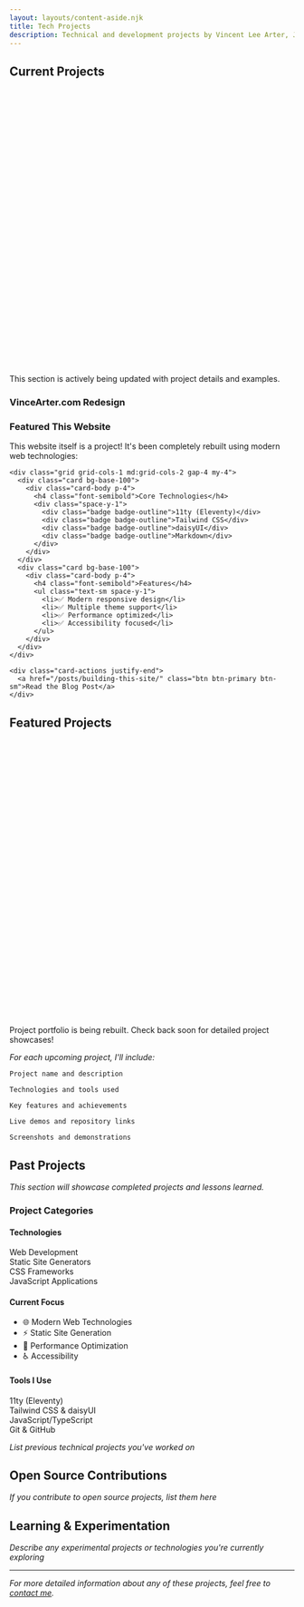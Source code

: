 ```yaml
---
layout: layouts/content-aside.njk
title: Tech Projects
description: Technical and development projects by Vincent Lee Arter, Jr.
---
```


## Current Projects

<div class="alert alert-info mb-6">
  <svg xmlns="http://www.w3.org/2000/svg" fill="none" viewBox="0 0 24 24" class="stroke-current shrink-0 w-6 h-6"><path stroke-linecap="round" stroke-linejoin="round" stroke-width="2" d="M13 16h-1v-4h-1m1-4h.01M21 12a9 9 0 11-18 0 9 9 0 0118 0z"></path></svg>
  <span>This section is actively being updated with project details and examples.</span>
</div>

### VinceArter.com Redesign

<div class="card bg-base-200 shadow-lg mb-6">
  <div class="card-body">
    <h3 class="card-title">
      <span class="badge badge-primary">Featured</span>
      This Website
    </h3>
    <p>This website itself is a project! It's been completely rebuilt using modern web technologies:</p>
    
    <div class="grid grid-cols-1 md:grid-cols-2 gap-4 my-4">
      <div class="card bg-base-100">
        <div class="card-body p-4">
          <h4 class="font-semibold">Core Technologies</h4>
          <div class="space-y-1">
            <div class="badge badge-outline">11ty (Eleventy)</div>
            <div class="badge badge-outline">Tailwind CSS</div>
            <div class="badge badge-outline">daisyUI</div>
            <div class="badge badge-outline">Markdown</div>
          </div>
        </div>
      </div>
      <div class="card bg-base-100">
        <div class="card-body p-4">
          <h4 class="font-semibold">Features</h4>
          <ul class="text-sm space-y-1">
            <li>✅ Modern responsive design</li>
            <li>✅ Multiple theme support</li>
            <li>✅ Performance optimized</li>
            <li>✅ Accessibility focused</li>
          </ul>
        </div>
      </div>
    </div>
    
    <div class="card-actions justify-end">
      <a href="/posts/building-this-site/" class="btn btn-primary btn-sm">Read the Blog Post</a>
    </div>
  </div>
</div>

## Featured Projects

<div class="alert alert-warning mb-6">
  <svg xmlns="http://www.w3.org/2000/svg" class="stroke-current shrink-0 h-6 w-6" fill="none" viewBox="0 0 24 24"><path stroke-linecap="round" stroke-linejoin="round" stroke-width="2" d="M12 9v2m0 4h.01m-6.938 4h13.856c1.54 0 2.502-1.667 1.732-2.5L13.732 4c-.77-.833-1.728-.833-2.498 0L3.732 16c-.77.833.192 2.5 1.732 2.5z" /></svg>
  <span>Project portfolio is being rebuilt. Check back soon for detailed project showcases!</span>
</div>

_For each upcoming project, I'll include:_

<div class="mockup-code">
  <pre data-prefix="📋"><code>Project name and description</code></pre>
  <pre data-prefix="🛠️"><code>Technologies and tools used</code></pre>
  <pre data-prefix="⭐"><code>Key features and achievements</code></pre>
  <pre data-prefix="🔗"><code>Live demos and repository links</code></pre>
  <pre data-prefix="📸"><code>Screenshots and demonstrations</code></pre>
</div>

## Past Projects

_This section will showcase completed projects and lessons learned._

<!-- ASIDE -->

### Project Categories

<div class="space-y-4">
  <div>
    <h4 class="font-semibold mb-2">Technologies</h4>
    <div class="space-y-1">
      <div class="badge badge-primary badge-sm">Web Development</div>
      <div class="badge badge-primary badge-sm">Static Site Generators</div>
      <div class="badge badge-primary badge-sm">CSS Frameworks</div>
      <div class="badge badge-primary badge-sm">JavaScript Applications</div>
    </div>
  </div>

  <div class="divider"></div>

  <div>
    <h4 class="font-semibold mb-2">Current Focus</h4>
    <ul class="text-sm space-y-1">
      <li>🌐 Modern Web Technologies</li>
      <li>⚡ Static Site Generation</li>
      <li>🚀 Performance Optimization</li>
      <li>♿ Accessibility</li>
    </ul>
  </div>

  <div class="divider"></div>

  <div>
    <h4 class="font-semibold mb-2">Tools I Use</h4>
    <div class="space-y-1 text-sm">
      <div class="flex items-center gap-2">
        <span class="w-2 h-2 bg-primary rounded-full"></span>
        11ty (Eleventy)
      </div>
      <div class="flex items-center gap-2">
        <span class="w-2 h-2 bg-secondary rounded-full"></span>
        Tailwind CSS & daisyUI
      </div>
      <div class="flex items-center gap-2">
        <span class="w-2 h-2 bg-accent rounded-full"></span>
        JavaScript/TypeScript
      </div>
      <div class="flex items-center gap-2">
        <span class="w-2 h-2 bg-info rounded-full"></span>
        Git & GitHub
      </div>
    </div>
  </div>
</div>

_List previous technical projects you've worked on_

## Open Source Contributions

_If you contribute to open source projects, list them here_

## Learning & Experimentation

_Describe any experimental projects or technologies you're currently exploring_

---

_For more detailed information about any of these projects, feel free to [contact me](mailto:vince@vincearter.com)._
